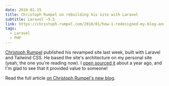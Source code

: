 ```yaml
---
date: 2018-01-15
title: Christoph Rumpel on rebuilding his site with Laravel
subtitle: Laravel ~5.5
link: https://christoph-rumpel.com/2018/01/how-i-redesigned-my-blog-and-moved-it-from-jekyll-to-laravel
tags:
  - Laravel
  - PHP
---
```


[Christoph Rumpel](https://christoph-rumpel.com) published his revamped site last week, built with Laravel and Tailwind CSS. He based the site's architecture on my personal site (yeah, the one you're reading now). I [open sourced it](https://github.com/sebastiandedeyne/sebastiandedeyne.com) about a year ago, and I'm glad to see that it provided value to someone!

Read the full article [on Christoph Rumpel's new blog](https://christoph-rumpel.com/2018/01/how-i-redesigned-my-blog-and-moved-it-from-jekyll-to-laravel).
